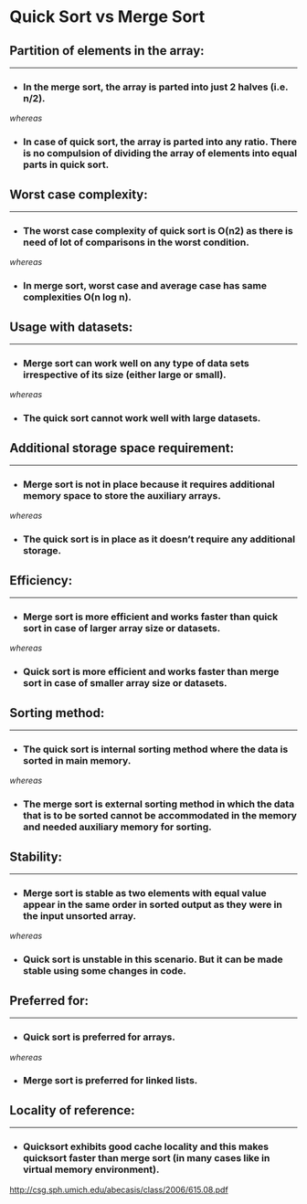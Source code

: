 # Quick Sort vs Merge Sort


## Partition of elements in the array:
---

- ### In the merge sort, the array is parted into just 2 halves (i.e. n/2).

*whereas*

- ### In case of quick sort, the array is parted into any ratio. There is no compulsion of dividing the array of elements into equal parts in quick sort.


## Worst case complexity:
---

- ### The worst case complexity of quick sort is O(n2) as there is need of lot of comparisons in the worst condition.

*whereas*

- ### In merge sort, worst case and average case has same complexities O(n log n).


## Usage with datasets:
---

- ### Merge sort can work well on any type of data sets irrespective of its size (either large or small).

*whereas*

- ### The quick sort cannot work well with large datasets.


## Additional storage space requirement:
---

- ### Merge sort is not in place because it requires additional memory space to store the auxiliary arrays.

*whereas*

- ### The quick sort is in place as it doesn’t require any additional storage.


## Efficiency:
---

- ### Merge sort is more efficient and works faster than quick sort in case of larger array size or datasets.

*whereas*

- ### Quick sort is more efficient and works faster than merge sort in case of smaller array size or datasets.


## Sorting method:
---

- ### The quick sort is internal sorting method where the data is sorted in main memory.

*whereas*

- ### The merge sort is external sorting method in which the data that is to be sorted cannot be accommodated in the memory and needed auxiliary memory for sorting.


## Stability:
---

- ### Merge sort is stable as two elements with equal value appear in the same order in sorted output as they were in the input unsorted array.

*whereas*

- ### Quick sort is unstable in this scenario. But it can be made stable using some changes in code.


## Preferred for:
---

- ### Quick sort is preferred for arrays.

*whereas*

- ### Merge sort is preferred for linked lists.


## Locality of reference:
---

- ### Quicksort exhibits good cache locality and this makes quicksort faster than merge sort (in many cases like in virtual memory environment).


http://csg.sph.umich.edu/abecasis/class/2006/615.08.pdf